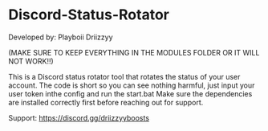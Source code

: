 # Discord-Status-Rotator
Developed by: Playboii Driizzyy

(MAKE SURE TO KEEP EVERYTHING IN THE MODULES FOLDER OR IT WILL NOT WORK!!)

This is a Discord status rotator tool that rotates the status of your user account.
The code is short so you can see nothing harmful, just input your user token inthe config and run the start.bat
Make sure the dependencies are installed correctly first before reaching out for support.

Support: https://discord.gg/driizzyyboosts
